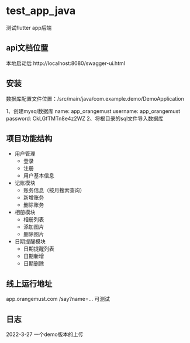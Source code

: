 # test_app_java
测试flutter app后端

## api文档位置
本地启动后
http://localhost:8080/swagger-ui.html

安装
------
数据库配置文件位置：/src/main/java/com.example.demo/DemoApplication

1、创建mysql数据库
name: app_orangemust
username: app_orangemust
password: CkLGfTMTn8e4z2WZ
2、将根目录的sql文件导入数据库

## 项目功能结构

- 用户管理
  - 登录
  - 注册
  - 用户基本信息
- 记账模块
  - 账务信息（按月搜索查询）
  - 新增账务
  - 删除账务
- 相册模块
  - 相册列表
  - 添加图片
  - 删除图片
- 日期提醒模块
  - 日期提醒列表
  - 日期新增
  - 日期删除

线上运行地址
------
app.orangemust.com
/say?name=... 可测试

日志
--------------
2022-3-27 一个demo版本的上传